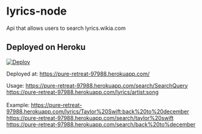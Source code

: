 # lyrics-node
Api that allows users to search lyrics.wikia.com

## Deployed on Heroku

[![Deploy](https://www.herokucdn.com/deploy/button.svg)](https://heroku.com/deploy)

Deployed at: 
https://pure-retreat-97988.herokuapp.com/ <del>

Usage: https://pure-retreat-97988.herokuapp.com/search/SearchQuery<br>
       https://pure-retreat-97988.herokuapp.com/lyrics/artist:song<br><br>
Example:
https://pure-retreat-97988.herokuapp.com/lyrics/Taylor%20Swift:back%20to%20december
https://pure-retreat-97988.herokuapp.com/search/taylor%20swift
https://pure-retreat-97988.herokuapp.com/search/back%20to%december

                     



